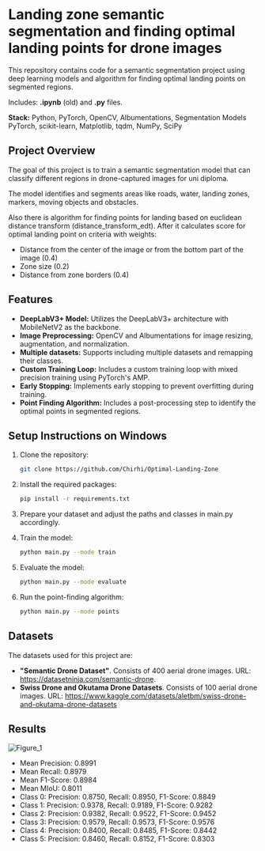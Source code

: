 # Landing zone semantic segmentation and finding optimal landing points for drone images
This repository contains code for a semantic segmentation project using deep learning models and algorithm for finding optimal landing points on segmented regions.

Includes: **.ipynb** (old) and **.py** files.

**Stack:** Python, PyTorch, OpenCV, Albumentations, Segmentation Models PyTorch, scikit-learn, Matplotlib, tqdm, NumPy, SciPy

## Project Overview
The goal of this project is to train a semantic segmentation model that can classify different regions in drone-captured images for uni diploma. 

The model identifies and segments areas like roads, water, landing zones, markers, moving objects and obstacles.

Also there is algorithm for finding points for landing based on euclidean distance transform (distance_transform_edt). After it calculates score for optimal landing point on criteria with weights:
- Distance from the center of the image or from the bottom part of the image (0.4)
- Zone size (0.2)
- Distance from zone borders (0.4)

## Features

- **DeepLabV3+ Model:** Utilizes the DeepLabV3+ architecture with MobileNetV2 as the backbone.
- **Image Preprocessing:** OpenCV and Albumentations for image resizing, augmentation, and normalization.
- **Multiple datasets:** Supports including multiple datasets and remapping their classes.
- **Custom Training Loop:** Includes a custom training loop with mixed precision training using PyTorch's AMP.
- **Early Stopping:** Implements early stopping to prevent overfitting during training.
- **Point Finding Algorithm:** Includes a post-processing step to identify the optimal points in segmented regions.

## Setup Instructions on Windows

1. Clone the repository:
   ```bash
   git clone https://github.com/Chirhi/Optimal-Landing-Zone
   
2. Install the required packages:
    ```bash
    pip install -r requirements.txt

3. Prepare your dataset and adjust the paths and classes in main.py accordingly.
   
4. Train the model:
    ```bash
    python main.py --mode train

5. Evaluate the model:
    ```bash
    python main.py --mode evaluate

6. Run the point-finding algorithm:
    ```bash
    python main.py --mode points

## Datasets
The datasets used for this project are:
- **"Semantic Drone Dataset"**. Consists of 400 aerial drone images.
URL: https://datasetninja.com/semantic-drone.
- **Swiss Drone and Okutama Drone Datasets**. Consists of 100 aerial drone images.
URL: https://www.kaggle.com/datasets/aletbm/swiss-drone-and-okutama-drone-datasets

## Results

![Figure_1](https://github.com/user-attachments/assets/8940eaa7-6166-4e02-a1bc-7ecc1d3143b3)

- Mean Precision: 0.8991
- Mean Recall: 0.8979
- Mean F1-Score: 0.8984
- Mean MIoU: 0.8011
- Class 0: Precision: 0.8750, Recall: 0.8950, F1-Score: 0.8849
- Class 1: Precision: 0.9378, Recall: 0.9189, F1-Score: 0.9282
- Class 2: Precision: 0.9382, Recall: 0.9522, F1-Score: 0.9452
- Class 3: Precision: 0.9579, Recall: 0.9573, F1-Score: 0.9576
- Class 4: Precision: 0.8400, Recall: 0.8485, F1-Score: 0.8442
- Class 5: Precision: 0.8460, Recall: 0.8152, F1-Score: 0.8303
